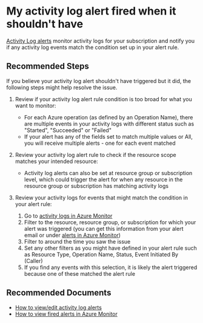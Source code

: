 <properties
	pageTitle="My activity log alert fired when it shouldn't have"
	description="My activity log alert fired when it shouldn't have"
	infoBubbleText=""
	service="microsoft.insights"
	resource="activitylogalerts"
	authors="snehithm, msvijayn"
	ms.author="snmuvva, vinagara"
	displayOrder="7"
	articleId="falsealert-activitylog"
	diagnosticScenario=""
	selfHelpType="generic"
	supportTopicIds="32629641,32629672"
	resourceTags=""
	productPesIds="15454"
	cloudEnvironments="MoonCake"
/>

# My activity log alert fired when it shouldn't have

[Activity Log alerts](https://docs.azure.cn/azure-monitor/platform/activity-log-alerts?toc=%2Fazure%2Fazure-monitor%2Ftoc.json) monitor activity logs for your subscription and notify you if any activity log events match the condition set up in your alert rule.

## **Recommended Steps**

If you believe your activity log alert shouldn't have triggered but it did, the following steps might help resolve the issue.

1. Review if your activity log alert rule condition is too broad for what you want to monitor:

    * For each Azure operation (as defined by an Operation Name), there are multiple events in your activity logs with different status such as "Started", "Succeeded" or "Failed"
    * If your alert has any of the fields set to match multiple values or All, you will receive multiple alerts - one for each event matched

2. Review your activity log alert rule to check if the resource scope matches your intended resource:

    * Activity log alerts can also be set at resource group or subscription level, which could trigger the alert for when any resource in the resource group or subscription has matching activity logs

3. Review your activity logs for events that might match the condition in your alert rule:

    1. Go to [activity logs in Azure Monitor](https://portal.azure.cn/#blade/Microsoft_Azure_Monitoring/AzureMonitoringBrowseBlade/activityLog)
    2. Filter to the resource, resource group, or subscription for which your alert was triggered (you can get this information from your alert email or under [alerts in Azure Monitor](https://portal.azure.cn/#blade/Microsoft_Azure_Monitoring/AzureMonitoringBrowseBlade/alertsV2))
    3. Filter to around the time you saw the issue
    4. Set any other filters as you might have defined in your alert rule such as Resource Type, Operation Name, Status, Event Initiated By (Caller)
    5. If you find any events with this selection, it is likely the alert triggered because one of these matched the alert rule

## **Recommended Documents**

* [How to view/edit activity log alerts](https://docs.azure.cn/azure-monitor/platform/alerts-activity-log)
* [How to view fired alerts in Azure Monitor](https://docs.azure.cn/azure-monitor/platform/alerts-managing-alert-instances)
